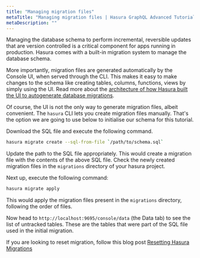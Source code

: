 ```yaml
---
title: "Managing migration files"
metaTitle: "Managing migration files | Hasura GraphQL Advanced Tutorial"
metaDescription: ""
---
```


Managing the database schema to perform incremental, reversible updates that are version controlled is a critical component for apps running in production. Hasura comes with a built-in migration system to manage the database schema.

More importantly, migration files are generated automatically by the Console UI, when served through the CLI. This makes it easy to make changes to the schema like creating tables, columns, functions, views by simply using the UI. Read more about the [architecture of how Hasura built the UI to autogenerate database migrations](https://hasura.io/blog/building-a-ui-for-postgresql-database-migrations).

Of course, the UI is not the only way to generate migration files, albeit convenient. The `hasura` CLI lets you create migration files manually. That's the option we are going to use below to initialise our schema for this tutorial.

Download the SQL file and execute the following command.

```bash
hasura migrate create --sql-from-file `/path/to/schema.sql`
```

Update the path to the SQL file appropriately. This would create a migration file with the contents of the above SQL file. Check the newly created migration files in the `migrations` directory of your hasura project.

Next up, execute the following command:

```bash
hasura migrate apply
```

This would apply the migration files present in the `migrations` directory, following the order of files.

Now head to `http://localhost:9695/console/data` (the Data tab) to see the list of untracked tables. These are the tables that were part of the SQL file used in the initial migration.

If you are looking to reset migration, follow this blog post [Resetting Hasura Migrations](https://hasura.io/blog/resetting-hasura-migrations/)